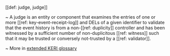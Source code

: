 [[def: judge, judge]]

~ A judge is an entity or component that examines the entries of one or more [[ref: key-event-receipt-log]] and DELs of a given identifier to validate that the event history is from a non-[[ref: duplicity]] controller and has been witnessed by a sufficient number of non-duplicitous [[ref: witness]] such that it may be trusted or conversely not-trusted by a [[ref: validator]].

~ More in <a href="https://weboftrust.github.io/WOT-terms/docs/glossary/judge">extended KERI glossary</a>
